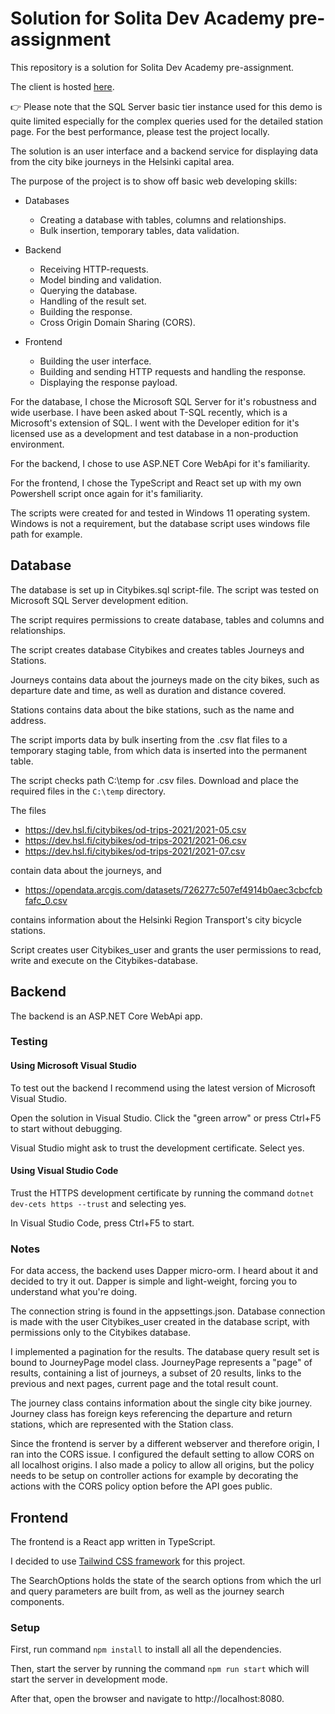 # Solution for Solita Dev Academy pre-assignment

This repository is a solution for Solita Dev Academy pre-assignment.

The client is hosted [here](https://victorious-bay-04e773803.2.azurestaticapps.net/journeys).

:point_right: Please note that the SQL Server basic tier instance used for this demo is quite limited especially for the complex queries used for the detailed station page. For the best performance, please test the project locally.

The solution is an user interface and a backend service for displaying data from the city bike journeys in the Helsinki capital area.

The purpose of the project is to show off basic web developing skills: 

* Databases
    * Creating a database with tables, columns and relationships.
    * Bulk insertion, temporary tables, data validation.

* Backend
    * Receiving HTTP-requests.
    * Model binding and validation.
    * Querying the database.
    * Handling of the result set.
    * Building the response.
    * Cross Origin Domain Sharing (CORS).

* Frontend
    * Building the user interface.
    * Building and sending HTTP requests and handling the response.
    * Displaying the response payload.

For the database, I chose the Microsoft SQL Server for it's robustness and wide userbase. I have been asked about T-SQL recently, which is a Microsoft's extension of SQL. I went with the Developer edition for it's licensed use as a development and test database in a non-production environment.

For the backend, I chose to use ASP.NET Core WebApi for it's familiarity.

For the frontend, I chose the TypeScript and React set up with my own Powershell script once again for it's familiarity.

The scripts were created for and tested in Windows 11 operating system. Windows is not a requirement, but the database script uses windows file path for example.

## Database

The database is set up in Citybikes.sql script-file. The script was tested on Microsoft SQL Server development edition.

The script requires permissions to create database, tables and columns and relationships.

The script creates database Citybikes and creates tables Journeys and Stations.

Journeys contains data about the journeys made on the city bikes, such as departure date and time, as well as duration and distance covered.

Stations contains data about the bike stations, such as the name and address.

The script imports data by bulk inserting from the .csv flat files to a temporary staging table, from which data is inserted into the permanent table. 

The script checks path C:\temp for .csv files. Download and place the required files in the `C:\temp` directory.

The files

* <https://dev.hsl.fi/citybikes/od-trips-2021/2021-05.csv>
* <https://dev.hsl.fi/citybikes/od-trips-2021/2021-06.csv>
* <https://dev.hsl.fi/citybikes/od-trips-2021/2021-07.csv>

contain data about the journeys, and

* <https://opendata.arcgis.com/datasets/726277c507ef4914b0aec3cbcfcbfafc_0.csv>

contains information about the Helsinki Region Transport's city bicycle stations.

Script creates user Citybikes_user and grants the user permissions to read, write and execute on the Citybikes-database.

## Backend

The backend is an ASP.NET Core WebApi app.

### Testing

#### Using Microsoft Visual Studio

To test out the backend I recommend using the latest version of Microsoft Visual Studio. 

Open the solution in Visual Studio. Click the "green arrow" or press Ctrl+F5 to start without debugging.

Visual Studio might ask to trust the development certificate. Select yes.

#### Using Visual Studio Code

Trust the HTTPS development certificate by running the command `dotnet dev-cets https --trust` and selecting yes.

In Visual Studio Code, press Ctrl+F5 to start.

### Notes

For data access, the backend uses Dapper micro-orm. I heard about it and decided to try it out. Dapper is simple and light-weight, forcing you to understand what you're doing.

The connection string is found in the appsettings.json. Database connection is made with the user Citybikes_user created in the database script, with permissions only to the Citybikes database.

I implemented a pagination for the results. The database query result set is bound to JourneyPage model class. JourneyPage represents a "page" of results, containing a list of journeys, a subset of 20 results, links to the previous and next pages, current page and the total result count.

The journey class contains information about the single city bike journey. Journey class has foreign keys referencing the departure and return stations, which are represented with the Station class.

Since the frontend is server by a different webserver and therefore origin, I ran into the CORS issue. I configured the default setting to allow CORS on all localhost origins. I also made a policy to allow all origins, but the policy needs to be setup on controller actions for example by decorating the actions with the CORS policy option before the API goes public.

## Frontend

The frontend is a React app written in TypeScript.

I decided to use [Tailwind CSS framework](https://tailwindcss.com/) for this project.

The SearchOptions holds the state of the search options from which the url and query parameters are built from, as well as the journey search components.

### Setup

First, run command `npm install` to install all all the dependencies.

Then, start the server by running the command `npm run start` which will start the server in development mode.

After that, open the browser and navigate to http://localhost:8080.
